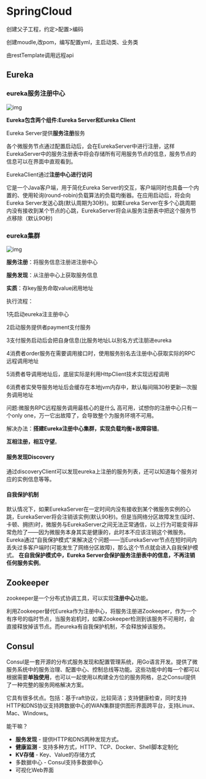 # SpringCloud

创建父子工程，约定>配置>编码

创建moudle,改pom，编写配置yml，主启动类、业务类



由restTemplate调用远程api



## **Eureka**

### eureka服务注册中心

![img](photo/eureka服务注册中心.png)

**Eureka包含两个组件:Eureka Server和Eureka Client**

Eureka Server提供**服务注册**服务

各个微服务节点通过配置启动后，会在EurekaServer中进行注册，这样EurekaServer中的服务注册表中将会存储所有可用服务节点的信息，服务节点的信息可以在界面中直观看到。

EurekaClient通过**注册中心进行访问**

它是一个Java客户端，用于简化Eureka Server的交互，客户端同时也具备一个内置的、使用轮询(round-robin)负载算法的负载均衡器。在应用启动后，将会向Eureka Server发送心跳(默认周期为30秒)。如果Eureka Server在多个心跳周期内没有接收到某个节点的心跳，EurekaServer将会从服务注册表中把这个服务节点移除（默认90秒)



### eureka集群

![img](photo/eureka集群.png)

**服务注册**：将服务信息注册进注册中心

**服务发现**：从注册中心上获取服务信息

**实质**：存key服务命取value闭用地址

执行流程：

1先启动eureka注主册中心

2启动服务提供者payment支付服务

3支付服务启动后会把自身信息(比服务地址L以别名方式注朋进eureka

4消费者order服务在需要调用接口时，使用服务别名去注册中心获取实际的RPC远程调用地址

5消费者导调用地址后，底层实际是利用HttpClient技术实现远程调用

6消费者实癸导服务地址后会缓存在本地jvm内存中，默认每间隔30秒更新—次服务调用地址



问题:微服务RPC远程服务调用最核心的是什么
高可用，试想你的注册中心只有一个only one，万一它出故障了，会导致整个为服务环境不可用。

解决办法：**搭建Eureka注册中心集群，实现负载均衡+故障容错**。

**互相注册，相互守望**。



#### 服务发现Discovery

通过discoveryClient可以发现eureka上注册的服务列表，还可以知道每个服务对应的实例信息等等。



#### 自我保护机制

默认情况下，如果EurekaServer在一定时间内没有接收到某个微服务实例的心跳，EurekaServer将会注销该实例(默认90秒)。但是当网络分区故障发生(延时、卡顿、拥挤)时，微服务与EurekaServer之间无法正常通信，以上行为可能变得非常危险了——因为微服务本身其实是健康的，此时本不应该注销这个微服务。Eureka通过“自我保护模式”来解决这个问题——当EurekaServer节点在短时间内丢失过多客户端时(可能发生了网络分区故障)，那么这个节点就会进入自我保护模式。
**在自我保护模式中，Eureka Server会保护服务注册表中的信息，不再注销任何服务实例**。



## Zookeeper

zookeeper是一个分布式协调工具，可以实现**注册中心**功能。

利用Zookeeper替代Eureka作为注册中心，将服务注册进Zookeeper，作为一个有序号的临时节点，当服务宕机时，如果Zookeeper检测到该服务不可用时，会直接释放掉该节点。而eureka有自我保护机制，不会释放掉该服务。



## Consul

Consul是一套开源的分布式服务发现和配置管理系统，用Go语言开发。提供了微服务系统中的服务治理、配置中心、控制总线等功能。这些功能中的每一个都可以根据需要**单独使用**，也可以一起使用以构建全方位的服务网格，总之Consul提供了一种完整的服务网格解决方案。

它具有很多优点。包括：基于raft协议，比较简洁；支持健康检查，同时支持HTTP和DNS协议支持跨数据中心的WAN集群提供图形界面跨平台，支持Linux、Mac、Windows。



能干嘛？

- **服务发现** - 提供HTTP和DNS两种发现方式。
- **健康监测** - 支持多种方式，HTTP、TCP、Docker、Shell脚本定制化
- **KV存储** - Key、Value的存储方式
- 多数据中心 - Consul支持多数据中心
- 可视化Web界面